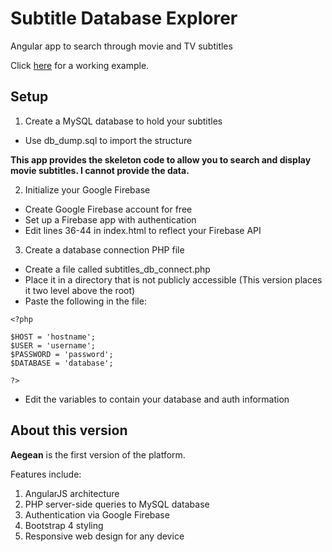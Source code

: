 Subtitle Database Explorer
==========================

Angular app to search through movie and TV subtitles

Click [here](https://subtitles.mjrinker.com) for a working example.

## Setup

1. Create a MySQL database to hold your subtitles
  * Use db_dump.sql to import the structure

**This app provides the skeleton code to allow you
to search and display movie subtitles. I cannot
provide the data.**

2. Initialize your Google Firebase
  * Create Google Firebase account for free
  * Set up a Firebase app with authentication
  * Edit lines 36-44 in index.html to reflect your Firebase API

3. Create a database connection PHP file
  * Create a file called subtitles_db_connect.php
  * Place it in a directory that is not publicly accessible
    (This version places it two level above the root)
  * Paste the following in the file:
```
<?php

$HOST = 'hostname';
$USER = 'username';
$PASSWORD = 'password';
$DATABASE = 'database';

?>
```
  * Edit the variables to contain your database and auth information


## About this version

**Aegean** is the first version of the platform.

Features include:

1. AngularJS architecture
2. PHP server-side queries to MySQL database
3. Authentication via Google Firebase
4. Bootstrap 4 styling
5. Responsive web design for any device
